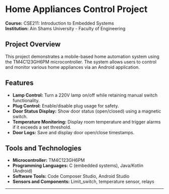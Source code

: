 # Home Appliances Control Project  

**Course:** CSE211: Introduction to Embedded Systems  
**Institution:** Ain Shams University - Faculty of Engineering  

## Project Overview  
This project demonstrates a mobile-based home automation system using the TM4C123GH6PM microcontroller. The system allows users to control and monitor various home appliances via an Android application.  

## Features  
- **Lamp Control:** Turn a 220V lamp on/off while retaining manual switch functionality.  
- **Plug Control:** Enable/disable plug usage for safety.  
- **Door Status Display:** Show door status (open/closed) using a magnetic switch.  
- **Temperature Monitoring:** Display room temperature and trigger alarms if it exceeds a set threshold.  
- **Door Logs:** Save and display door open/close timestamps.  

## Tools and Technologies  
- **Microcontroller:** TM4C123GH6PM  
- **Programming Languages:** C (embedded systems), Java/Kotlin (Android)  
- **Software Tools:** Code Composer Studio, Android Studio  
- **Sensors and Components:** Limit_switch, temperature sensor, relays  

---
